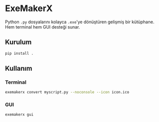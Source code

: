 # ExeMakerX

Python `.py` dosyalarını kolayca `.exe`'ye dönüştüren gelişmiş bir kütüphane. Hem terminal hem GUI desteği sunar.

## Kurulum

```bash
pip install .
```

## Kullanım

### Terminal

```bash
exemakerx convert myscript.py --noconsole --icon icon.ico
```

### GUI

```bash
exemakerx gui
```